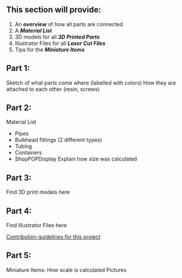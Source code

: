 ## This section will provide:
1. An _**overview**_ of how all parts are connected
2. A _**Material List**_
3. 3D models for all _**3D Printed Parts**_
4. Illustrator Files for all _**Laser Cut Files**_
5. Tips for the _**Miniature Items**_


## Part 1:
Sketch of what parts come where (labelled with colors)
How they are attached to each other (resin, screws)

## Part 2:
Material List

- Pipes
- Bulkhead fittings (2 different types)
- Tubing
- Containers
- ShopPOPDisplay
Explain how size was calculated

## Part 3:
Find 3D print models here

## Part 4:
Find Illustrator Files here

[Contribution guidelines for this project](docs/CONTRIBUTING.md)

## Part 5:
Miniature Items:
How scale is calculated
Pictures


